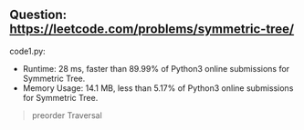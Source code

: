 ## Question: https://leetcode.com/problems/symmetric-tree/

code1.py:
* Runtime: 28 ms, faster than 89.99% of Python3 online submissions for Symmetric Tree.
* Memory Usage: 14.1 MB, less than 5.17% of Python3 online submissions for Symmetric Tree.
>preorder Traversal